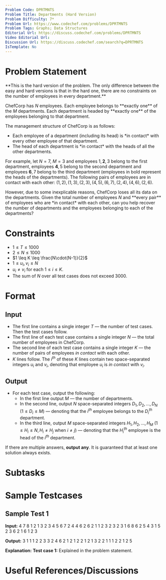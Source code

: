```yaml
---
Problem Code: DPRTMNTS
Problem Title: Departments (Hard Version)
Problem Difficulty: 7*
Problem Url: https://www.codechef.com/problems/DPRTMNTS
Problem Tags: Graphs; Data Structures
Editorial Url: https://discuss.codechef.com/problems/DPRTMNTS
Video Editorial Url: 
Discussion Url: https://discuss.codechef.com/search?q=DPRTMNTS
IsTemplate: No
---
```


# Problem Statement

\*\*This is the hard version of the problem. The only difference between the easy and hard versions is that in the hard one, there are no constraints on the number of employees in every department.\*\*

ChefCorp has $N$ employees. Each employee belongs to \*\*exactly one\*\* of the $M$ departments. Each department is headed by \*\*exactly one\*\* of the employees belonging to that department.

The management structure of ChefCorp is as follows:
- Each employee of a department (including its head) is \*in contact\* with every other employee of that department.
- The head of each department is \*in contact\* with the heads of all the other departments.

For example, let $N = 7$, $M = 3$ and employees $1, \textbf{2}, 3$ belong to the first department, employees $\textbf{4}, 5$ belong to the second department and employees $\textbf{6}, 7$ belong to the third department (employees in bold represent the heads of the departments). The following pairs of employees are in contact with each other: $(1, 2), (1, 3), (2, 3), (4, 5), (6, 7), (2, 4), (4, 6), (2, 6)$.

However, due to some inexplicable reasons, ChefCorp loses all its data on the departments. Given the total number of employees $N$ and \*\*every pair\*\* of employees who are \*in contact\* with each other, can you help recover the number of departments and the employees belonging to each of the departments?

# Constraints

- $1 \leq T \leq 1000$
- $2 \leq N \leq 1000$
- $1 \leq K \leq \frac{N\cdot(N-1)}{2}$
- $1 \leq u_i, v_i \leq N$
- $u_i \neq v_i$ for each $1 \leq i \leq K$.
- The sum of $N$ over all test cases does not exceed $3000$.

# Format

## Input

- The first line contains a single integer $T$ — the number of test cases. Then the test cases follow.
- The first line of each test case contains a single integer $N$ — the total number of employees in ChefCorp.
- The second line of each test case contains a single integer $K$ — the number of pairs of employees *in contact* with each other.
- $K$ lines follow. The $i^{th}$ of these $K$ lines contain two space-separated integers $u_i$ and $v_i$, denoting that employee $u_i$ is *in contact* with $v_i$.

## Output

- For each test case, output the following:
    - In the first line output $M$ — the number of departments.
    - In the second line, output $N$ space-separated integers $D_1, D_2, \ldots, D_N$ $(1 \leq D_i \leq M)$ — denoting that the $i^{th}$ employee belongs to the $D_i^{th}$ department.
    - In the third line, output $M$ space-separated integers $H_1, H_2, \ldots, H_M$ $(1 \leq H_i \leq N, H_i \neq H_j$ when $i \neq j)$ — denoting that the $H_i^{th}$ employee is the head of the $i^{th}$ department.

If there are multiple answers, **output any**. It is guaranteed that at least one solution always exists.


# Subtasks



# Sample Testcases

## Sample Test 1

**Input:**
4
7
8
1 2
1 3
2 3
4 5
6 7
2 4
4 6
2 6
2
1
1 2
3
2
3 2
3 1
6
8
6 2
5 4
3 1
5 2
3 6
2 1
6 1
2 3


**Output:**
3
1 1 1 2 2 3 3
2 4 6
2
1 2
1 2
2
1 2 1
3 2
2
1 1 1 2 2 1
2 5


**Explanation:**
**Test case 1:** Explained in the problem statement.


# Useful References/Discussions


